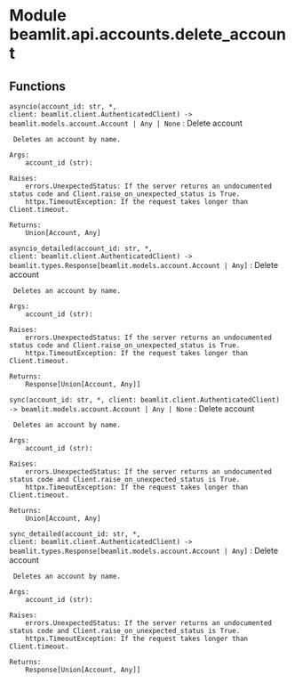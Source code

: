 Module beamlit.api.accounts.delete_account
==========================================

Functions
---------

`asyncio(account_id: str, *, client: beamlit.client.AuthenticatedClient) ‑> beamlit.models.account.Account | Any | None`
:   Delete account
    
     Deletes an account by name.
    
    Args:
        account_id (str):
    
    Raises:
        errors.UnexpectedStatus: If the server returns an undocumented status code and Client.raise_on_unexpected_status is True.
        httpx.TimeoutException: If the request takes longer than Client.timeout.
    
    Returns:
        Union[Account, Any]

`asyncio_detailed(account_id: str, *, client: beamlit.client.AuthenticatedClient) ‑> beamlit.types.Response[beamlit.models.account.Account | Any]`
:   Delete account
    
     Deletes an account by name.
    
    Args:
        account_id (str):
    
    Raises:
        errors.UnexpectedStatus: If the server returns an undocumented status code and Client.raise_on_unexpected_status is True.
        httpx.TimeoutException: If the request takes longer than Client.timeout.
    
    Returns:
        Response[Union[Account, Any]]

`sync(account_id: str, *, client: beamlit.client.AuthenticatedClient) ‑> beamlit.models.account.Account | Any | None`
:   Delete account
    
     Deletes an account by name.
    
    Args:
        account_id (str):
    
    Raises:
        errors.UnexpectedStatus: If the server returns an undocumented status code and Client.raise_on_unexpected_status is True.
        httpx.TimeoutException: If the request takes longer than Client.timeout.
    
    Returns:
        Union[Account, Any]

`sync_detailed(account_id: str, *, client: beamlit.client.AuthenticatedClient) ‑> beamlit.types.Response[beamlit.models.account.Account | Any]`
:   Delete account
    
     Deletes an account by name.
    
    Args:
        account_id (str):
    
    Raises:
        errors.UnexpectedStatus: If the server returns an undocumented status code and Client.raise_on_unexpected_status is True.
        httpx.TimeoutException: If the request takes longer than Client.timeout.
    
    Returns:
        Response[Union[Account, Any]]
